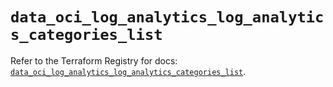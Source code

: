 # `data_oci_log_analytics_log_analytics_categories_list`

Refer to the Terraform Registry for docs: [`data_oci_log_analytics_log_analytics_categories_list`](https://registry.terraform.io/providers/hashicorp/oci/7.19.0/docs/data-sources/log_analytics_log_analytics_categories_list).
